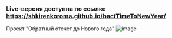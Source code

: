 ### Live-версия доступна по ссылке https://shkirenkoroma.github.io/bactTimeToNewYear/
Проект "Обратный отсчет до Нового года"
![image](https://user-images.githubusercontent.com/61347452/228732189-b7dd08e6-25e6-4ebe-a8a8-330c47c193c2.png)

